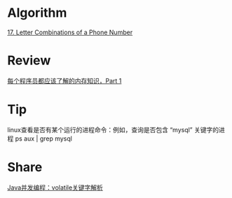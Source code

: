 
# Algorithm
[17. Letter Combinations of a Phone Number](https://www.jianshu.com/p/1dfe617f1da2)
# Review

[每个程序员都应该了解的内存知识，Part 1](https://www.jianshu.com/p/a5719a4cee68)

# Tip

linux查看是否有某个运行的进程命令：例如，查询是否包含 “mysql” 关键字的进程
ps aux | grep mysql

# Share
[Java并发编程：volatile关键字解析](https://blog.csdn.net/maijia0754/article/details/79179692)
